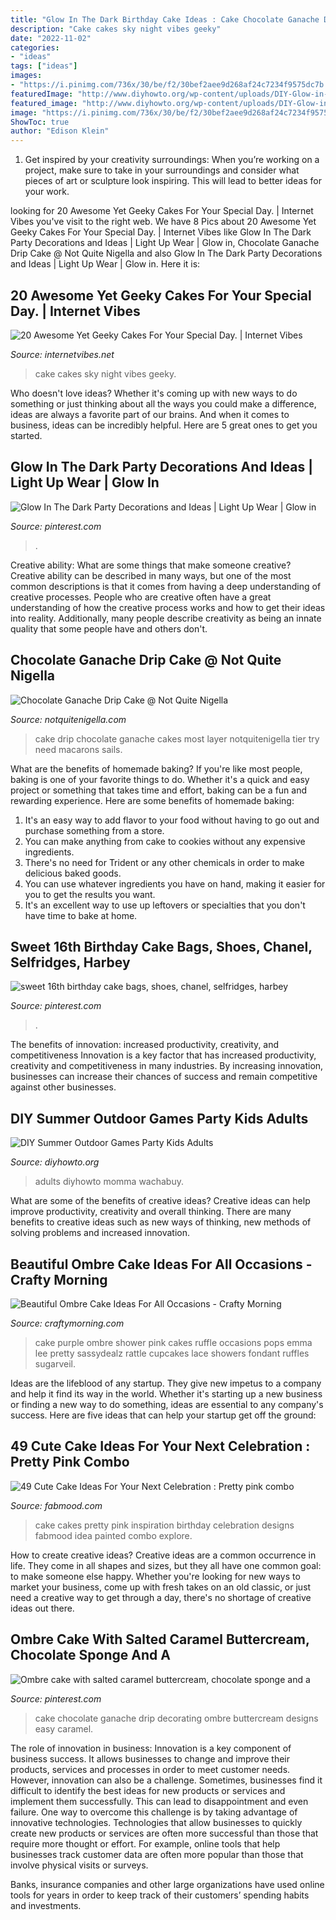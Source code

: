 ```yaml
---
title: "Glow In The Dark Birthday Cake Ideas : Cake Chocolate Ganache Drip Decorating Ombre Buttercream Designs Easy Caramel"
description: "Cake cakes sky night vibes geeky"
date: "2022-11-02"
categories:
- "ideas"
tags: ["ideas"]
images:
- "https://i.pinimg.com/736x/30/be/f2/30bef2aee9d268af24c7234f9575dc7b.jpg"
featuredImage: "http://www.diyhowto.org/wp-content/uploads/DIY-Glow-in-the-Dark-Ring-Toss-20-DIY-Summer-Outdoor-Games-For-Kids-Adults.jpg"
featured_image: "http://www.diyhowto.org/wp-content/uploads/DIY-Glow-in-the-Dark-Ring-Toss-20-DIY-Summer-Outdoor-Games-For-Kids-Adults.jpg"
image: "https://i.pinimg.com/736x/30/be/f2/30bef2aee9d268af24c7234f9575dc7b.jpg"
ShowToc: true
author: "Edison Klein"
---
```



1. Get inspired by your creativity surroundings: When you’re working on a project, make sure to take in your surroundings and consider what pieces of art or sculpture look inspiring. This will lead to better ideas for your work.

	

		
looking for 20 Awesome Yet Geeky Cakes For Your Special Day. | Internet Vibes you've visit to the right web. We have 8 Pics about 20 Awesome Yet Geeky Cakes For Your Special Day. | Internet Vibes like Glow In The Dark Party Decorations and Ideas | Light Up Wear | Glow in, Chocolate Ganache Drip Cake @ Not Quite Nigella and also Glow In The Dark Party Decorations and Ideas | Light Up Wear | Glow in. Here it is:
		
    
## 20 Awesome Yet Geeky Cakes For Your Special Day. | Internet Vibes

<img loading=lazy src="https://i2.wp.com/www.internetvibes.net/wp-content/uploads/2018/04/Night-Sky-Cake-ides.jpg?resize=696%2C1045&amp;ssl=1" onerror="this.onerror=null;this.src='https://tse2.mm.bing.net/th?id=OIP.TKbdF656BzTGa8YXju2ZDwHaLH&amp;pid=15.1';" alt="20 Awesome Yet Geeky Cakes For Your Special Day. | Internet Vibes">

_Source: internetvibes.net_

>cake cakes sky night vibes geeky. 

	

Who doesn't love ideas? Whether it's coming up with new ways to do something or just thinking about all the ways you could make a difference, ideas are always a favorite part of our brains. And when it comes to business, ideas can be incredibly helpful. Here are 5 great ones to get you started.

    
## Glow In The Dark Party Decorations And Ideas | Light Up Wear | Glow In

<img loading=lazy src="https://i.pinimg.com/originals/d4/ec/1d/d4ec1d7138ee7beabc0b3e5eb8d91ee6.jpg" onerror="this.onerror=null;this.src='https://tse3.mm.bing.net/th?id=OIP.xn3NWco1c1zcU764ZAFObQHaJ4&amp;pid=15.1';" alt="Glow In The Dark Party Decorations and Ideas | Light Up Wear | Glow in">

_Source: pinterest.com_

>. 

	

Creative ability: What are some things that make someone creative?
Creative ability can be described in many ways, but one of the most common descriptions is that it comes from having a deep understanding of creative processes. People who are creative often have a great understanding of how the creative process works and how to get their ideas into reality. Additionally, many people describe creativity as being an innate quality that some people have and others don't.

    
## Chocolate Ganache Drip Cake @ Not Quite Nigella

<img loading=lazy src="https://images.notquitenigella.com/images/chocolate-drip-cake/__chocolate-tier-drip-cake-11.jpg" onerror="this.onerror=null;this.src='https://tse3.mm.bing.net/th?id=OIP.y-9l-LH52_utjaNo9r21ZAHaKL&amp;pid=15.1';" alt="Chocolate Ganache Drip Cake @ Not Quite Nigella">

_Source: notquitenigella.com_

>cake drip chocolate ganache cakes most layer notquitenigella tier try need macarons sails. 

	

What are the benefits of homemade baking?
If you're like most people, baking is one of your favorite things to do. Whether it's a quick and easy project or something that takes time and effort, baking can be a fun and rewarding experience. Here are some benefits of homemade baking: 
1) It's an easy way to add flavor to your food without having to go out and purchase something from a store. 
2) You can make anything from cake to cookies without any expensive ingredients. 
3) There's no need for Trident or any other chemicals in order to make delicious baked goods. 
4) You can use whatever ingredients you have on hand, making it easier for you to get the results you want. 
5) It's an excellent way to use up leftovers or specialties that you don't have time to bake at home.

    
## Sweet 16th Birthday Cake Bags, Shoes, Chanel, Selfridges, Harbey

<img loading=lazy src="https://i.pinimg.com/736x/f9/0a/7c/f90a7cb19e5dc62ec2ab791f0498d703--event-planners-th-birthday-cakes.jpg" onerror="this.onerror=null;this.src='https://tse2.mm.bing.net/th?id=OIP.X7Pu59h12jnejlC8mUhwagHaLH&amp;pid=15.1';" alt="sweet 16th birthday cake bags, shoes, chanel, selfridges, harbey">

_Source: pinterest.com_

>. 

	

The benefits of innovation: increased productivity, creativity, and competitiveness
Innovation is a key factor that has increased productivity, creativity and competitiveness in many industries. By increasing innovation, businesses can increase their chances of success and remain competitive against other businesses.

    
## DIY Summer Outdoor Games Party Kids Adults

<img loading=lazy src="http://www.diyhowto.org/wp-content/uploads/DIY-Glow-in-the-Dark-Ring-Toss-20-DIY-Summer-Outdoor-Games-For-Kids-Adults.jpg" onerror="this.onerror=null;this.src='https://tse4.mm.bing.net/th?id=OIP.sL2BvVWKirQo0alqWDv06AHaLD&amp;pid=15.1';" alt="DIY Summer Outdoor Games Party Kids Adults">

_Source: diyhowto.org_

>adults diyhowto momma wachabuy. 

	

What are some of the benefits of creative ideas?
Creative ideas can help improve productivity, creativity and overall thinking. There are many benefits to creative ideas such as new ways of thinking, new methods of solving problems and increased innovation.

    
## Beautiful Ombre Cake Ideas For All Occasions - Crafty Morning

<img loading=lazy src="http://3.bp.blogspot.com/-8UbZJ0XpGoM/UtyP_x3YOpI/AAAAAAAARM4/BTiWIeba61A/s1600/pink-purple-ombre-baby-shower-cake.jpg" onerror="this.onerror=null;this.src='https://tse3.mm.bing.net/th?id=OIP.fe5G7ktye0_AmUH4o4u3OwHaLI&amp;pid=15.1';" alt="Beautiful Ombre Cake Ideas For All Occasions - Crafty Morning">

_Source: craftymorning.com_

>cake purple ombre shower pink cakes ruffle occasions pops emma lee pretty sassydealz rattle cupcakes lace showers fondant ruffles sugarveil. 

	

Ideas are the lifeblood of any startup. They give new impetus to a company and help it find its way in the world. Whether it's starting up a new business or finding a new way to do something, ideas are essential to any company's success. Here are five ideas that can help your startup get off the ground: 

    
## 49 Cute Cake Ideas For Your Next Celebration : Pretty Pink Combo

<img loading=lazy src="https://www.fabmood.com/inspiration/wp-content/uploads/2020/10/cake-idea-1.jpg" onerror="this.onerror=null;this.src='https://tse4.mm.bing.net/th?id=OIP.IHw241Cd4tdZazMbyTMhKQHaMT&amp;pid=15.1';" alt="49 Cute Cake Ideas For Your Next Celebration : Pretty pink combo">

_Source: fabmood.com_

>cake cakes pretty pink inspiration birthday celebration designs fabmood idea painted combo explore. 

	

How to create creative ideas?
Creative ideas are a common occurrence in life. They come in all shapes and sizes, but they all have one common goal: to make someone else happy. Whether you're looking for new ways to market your business, come up with fresh takes on an old classic, or just need a creative way to get through a day, there's no shortage of creative ideas out there.

    
## Ombre Cake With Salted Caramel Buttercream, Chocolate Sponge And A

<img loading=lazy src="https://i.pinimg.com/736x/30/be/f2/30bef2aee9d268af24c7234f9575dc7b.jpg" onerror="this.onerror=null;this.src='https://tse2.mm.bing.net/th?id=OIP.3Ux7ai0TyGdqZEGSzviq3QHaJQ&amp;pid=15.1';" alt="Ombre cake with salted caramel buttercream, chocolate sponge and a">

_Source: pinterest.com_

>cake chocolate ganache drip decorating ombre buttercream designs easy caramel. 

	

The role of innovation in business:
Innovation is a key component of business success. It allows businesses to change and improve their products, services and processes in order to meet customer needs. However, innovation can also be a challenge. Sometimes, businesses find it difficult to identify the best ideas for new products or services and implement them successfully. This can lead to disappointment and even failure.
One way to overcome this challenge is by taking advantage of innovative technologies. Technologies that allow businesses to quickly create new products or services are often more successful than those that require more thought or effort. For example, online tools that help businesses track customer data are often more popular than those that involve physical visits or surveys.

Banks, insurance companies and other large organizations have used online tools for years in order to keep track of their customers’ spending habits and investments.

